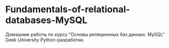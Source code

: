 # Fundamentals-of-relational-databases-MySQL
Домашние работы по курсу "Основы реляционных баз данных. MySQL" Geek University Python-разработки.
